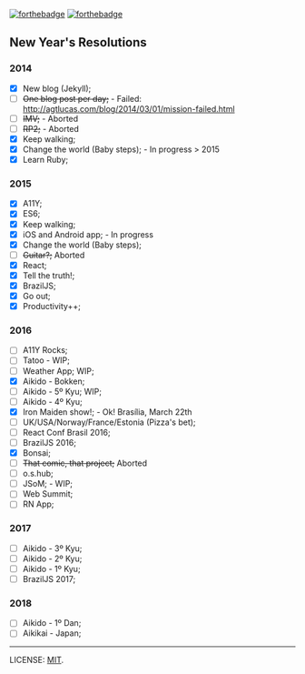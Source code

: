 [![forthebadge](http://forthebadge.com/images/badges/uses-badges.svg)](http://forthebadge.com) [![forthebadge](http://forthebadge.com/images/badges/uses-git.svg)](http://forthebadge.com)

## New Year's Resolutions

### 2014

- [x] New blog (Jekyll);
- [ ] ~~One blog post per day;~~ - Failed: http://agtlucas.com/blog/2014/03/01/mission-failed.html
- [ ] ~~IMV;~~ - Aborted
- [ ] ~~RP2;~~ - Aborted
- [x] Keep walking;
- [x] Change the world (Baby steps); - In progress > 2015
- [x] Learn Ruby;

### 2015

- [x] A11Y;
- [x] ES6;
- [x] Keep walking;
- [x] iOS and Android app; - In progress
- [x] Change the world (Baby steps);
- [ ] ~~Guitar?;~~ Aborted
- [x] React;
- [x] Tell the truth!;
- [x] BrazilJS;
- [x] Go out;
- [x] Productivity++;

### 2016

- [ ] A11Y Rocks;
- [ ] Tatoo - WIP;
- [ ] Weather App; WIP;
- [x] Aikido - Bokken;
- [ ] Aikido - 5º Kyu; WIP;
- [ ] Aikido - 4º Kyu;
- [x] Iron Maiden show!; - Ok! Brasília, March 22th
- [ ] UK/USA/Norway/France/Estonia (Pizza's bet);
- [ ] React Conf Brasil 2016;
- [ ] BrazilJS 2016;
- [x] Bonsai;
- [ ] ~~That comic, that project;~~ Aborted
- [ ] o.s.hub;
- [ ] JSoM; - WIP;
- [ ] Web Summit;
- [ ] RN App;

### 2017

- [ ] Aikido - 3º Kyu;
- [ ] Aikido - 2º Kyu;
- [ ] Aikido - 1º Kyu;
- [ ] BrazilJS 2017;

### 2018

- [ ] Aikido - 1º Dan;
- [ ] Aikikai - Japan;

---

LICENSE: [MIT](http://mit.lucas.ninja).
